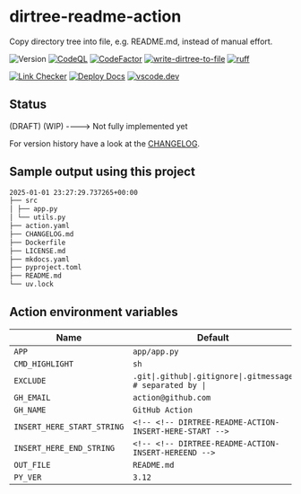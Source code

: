 # dirtree-readme-action

Copy directory tree into file, e.g. README.md, instead of manual effort.

![Version](https://img.shields.io/badge/version-0.2.0-8A2BE2)
[![CodeQL](https://github.com/qte77/dirtree-readme-action/actions/workflows/codeql.yaml/badge.svg)](https://github.com/qte77/dirtree-readme-action/actions/workflows/codeql.yaml)
[![CodeFactor](https://www.codefactor.io/repository/github/qte77/dirtree-readme-action/badge)](https://www.codefactor.io/repository/github/qte77/dirtree-readme-action)
[![write-dirtree-to-file](https://github.com/qte77/dirtree-readme-action/actions/workflows/write-dirtree-to-file.yaml/badge.svg)](https://github.com/qte77/dirtree-readme-action/actions/workflows/write-dirtree-to-file.yaml)
[![ruff](https://github.com/qte77/dirtree-readme-action/actions/workflows/ruff.yaml/badge.svg)](https://github.com/qte77/dirtree-readme-action/actions/workflows/ruff.yaml)
<!--
[![pytest](https://github.com/qte77/dirtree-readme-action/actions/workflows/pytest.yaml/badge.svg)](https://github.com/qte77/dirtree-readme-action/actions/workflows/pytest.yaml)
-->
[![Link Checker](https://github.com/qte77/dirtree-readme-action/actions/workflows/links-fail-fast.yaml/badge.svg)](https://github.com/qte77/dirtree-readme-action/actions/workflows/links-fail-fast.yaml)
[![Deploy Docs](https://github.com/qte77/dirtree-readme-action/actions/workflows/generate-deploy-mkdocs-ghpages.yaml/badge.svg)](https://github.com/qte77/dirtree-readme-action/actions/workflows/generate-deploy-mkdocs-ghpages.yaml)
[![vscode.dev](https://img.shields.io/static/v1?logo=visualstudiocode&label=&message=vscode.dev&labelColor=2c2c32&color=007acc&logoColor=007acc)](https://vscode.dev/github/qte77/dirtree-readme-action)

## Status

(DRAFT) (WIP) ----> Not fully implemented yet

For version history have a look at the [CHANGELOG](CHANGELOG.md).

## Sample output using this project

<!-- DIRTREE-README-ACTION-INSERT-HERE-START -->
```sh
2025-01-01 23:27:29.737265+00:00
├── src
│ ├── app.py
│ └── utils.py
├── action.yaml
├── CHANGELOG.md
├── Dockerfile
├── LICENSE.md
├── mkdocs.yaml
├── pyproject.toml
├── README.md
└── uv.lock
```
<!-- DIRTREE-README-ACTION-INSERT-HERE-END -->

## Action environment variables

| Name | Default |
| - | - |
| `APP` | `app/app.py` |
| `CMD_HIGHLIGHT` | `sh` |
| `EXCLUDE` | `.git\|.github\|.gitignore\|.gitmessage # separated by \|` |
| `GH_EMAIL` | `action@github.com` |
| `GH_NAME` | `GitHub Action` |
| `INSERT_HERE_START_STRING` | `<!-- <!-- DIRTREE-README-ACTION-INSERT-HERE-START -->` |
| `INSERT_HERE_END_STRING` | `<!-- <!-- DIRTREE-README-ACTION-INSERT-HEREEND -->` |
| `OUT_FILE` | `README.md` |
| `PY_VER` | `3.12` |

